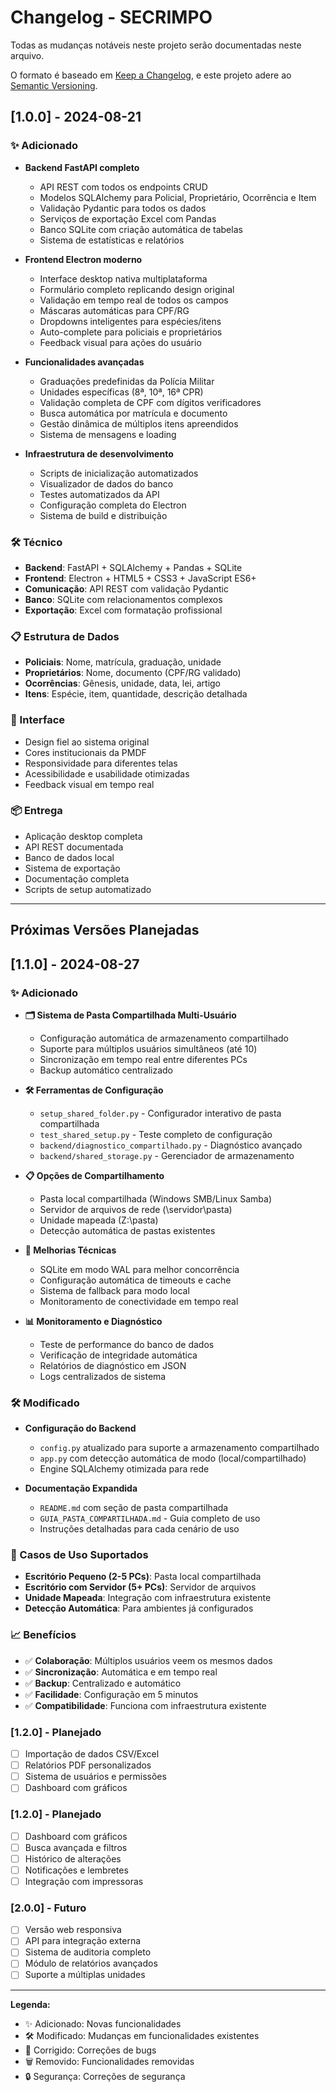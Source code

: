 # Changelog - SECRIMPO

Todas as mudanças notáveis neste projeto serão documentadas neste arquivo.

O formato é baseado em [Keep a Changelog](https://keepachangelog.com/pt-BR/1.0.0/),
e este projeto adere ao [Semantic Versioning](https://semver.org/lang/pt-BR/).

## [1.0.0] - 2024-08-21

### ✨ Adicionado
- **Backend FastAPI completo**
  - API REST com todos os endpoints CRUD
  - Modelos SQLAlchemy para Policial, Proprietário, Ocorrência e Item
  - Validação Pydantic para todos os dados
  - Serviços de exportação Excel com Pandas
  - Banco SQLite com criação automática de tabelas
  - Sistema de estatísticas e relatórios

- **Frontend Electron moderno**
  - Interface desktop nativa multiplataforma
  - Formulário completo replicando design original
  - Validação em tempo real de todos os campos
  - Máscaras automáticas para CPF/RG
  - Dropdowns inteligentes para espécies/itens
  - Auto-complete para policiais e proprietários
  - Feedback visual para ações do usuário

- **Funcionalidades avançadas**
  - Graduações predefinidas da Polícia Militar
  - Unidades específicas (8ª, 10ª, 16ª CPR)
  - Validação completa de CPF com dígitos verificadores
  - Busca automática por matrícula e documento
  - Gestão dinâmica de múltiplos itens apreendidos
  - Sistema de mensagens e loading

- **Infraestrutura de desenvolvimento**
  - Scripts de inicialização automatizados
  - Visualizador de dados do banco
  - Testes automatizados da API
  - Configuração completa do Electron
  - Sistema de build e distribuição

### 🛠️ Técnico
- **Backend**: FastAPI + SQLAlchemy + Pandas + SQLite
- **Frontend**: Electron + HTML5 + CSS3 + JavaScript ES6+
- **Comunicação**: API REST com validação Pydantic
- **Banco**: SQLite com relacionamentos complexos
- **Exportação**: Excel com formatação profissional

### 📋 Estrutura de Dados
- **Policiais**: Nome, matrícula, graduação, unidade
- **Proprietários**: Nome, documento (CPF/RG validado)
- **Ocorrências**: Gênesis, unidade, data, lei, artigo
- **Itens**: Espécie, item, quantidade, descrição detalhada

### 🎯 Interface
- Design fiel ao sistema original
- Cores institucionais da PMDF
- Responsividade para diferentes telas
- Acessibilidade e usabilidade otimizadas
- Feedback visual em tempo real

### 📦 Entrega
- Aplicação desktop completa
- API REST documentada
- Banco de dados local
- Sistema de exportação
- Documentação completa
- Scripts de setup automatizado

---

## Próximas Versões Planejadas

## [1.1.0] - 2024-08-27

### ✨ Adicionado
- **🗂️ Sistema de Pasta Compartilhada Multi-Usuário**
  - Configuração automática de armazenamento compartilhado
  - Suporte para múltiplos usuários simultâneos (até 10)
  - Sincronização em tempo real entre diferentes PCs
  - Backup automático centralizado

- **🛠️ Ferramentas de Configuração**
  - `setup_shared_folder.py` - Configurador interativo de pasta compartilhada
  - `test_shared_setup.py` - Teste completo de configuração
  - `backend/diagnostico_compartilhado.py` - Diagnóstico avançado
  - `backend/shared_storage.py` - Gerenciador de armazenamento

- **📋 Opções de Compartilhamento**
  - Pasta local compartilhada (Windows SMB/Linux Samba)
  - Servidor de arquivos de rede (\\servidor\pasta)
  - Unidade mapeada (Z:\pasta)
  - Detecção automática de pastas existentes

- **🔧 Melhorias Técnicas**
  - SQLite em modo WAL para melhor concorrência
  - Configuração automática de timeouts e cache
  - Sistema de fallback para modo local
  - Monitoramento de conectividade em tempo real

- **📊 Monitoramento e Diagnóstico**
  - Teste de performance do banco de dados
  - Verificação de integridade automática
  - Relatórios de diagnóstico em JSON
  - Logs centralizados de sistema

### 🛠️ Modificado
- **Configuração do Backend**
  - `config.py` atualizado para suporte a armazenamento compartilhado
  - `app.py` com detecção automática de modo (local/compartilhado)
  - Engine SQLAlchemy otimizada para rede

- **Documentação Expandida**
  - `README.md` com seção de pasta compartilhada
  - `GUIA_PASTA_COMPARTILHADA.md` - Guia completo de uso
  - Instruções detalhadas para cada cenário de uso

### 🎯 Casos de Uso Suportados
- **Escritório Pequeno (2-5 PCs)**: Pasta local compartilhada
- **Escritório com Servidor (5+ PCs)**: Servidor de arquivos
- **Unidade Mapeada**: Integração com infraestrutura existente
- **Detecção Automática**: Para ambientes já configurados

### 📈 Benefícios
- ✅ **Colaboração**: Múltiplos usuários veem os mesmos dados
- ✅ **Sincronização**: Automática e em tempo real
- ✅ **Backup**: Centralizado e automático
- ✅ **Facilidade**: Configuração em 5 minutos
- ✅ **Compatibilidade**: Funciona com infraestrutura existente

### [1.2.0] - Planejado
- [ ] Importação de dados CSV/Excel
- [ ] Relatórios PDF personalizados
- [ ] Sistema de usuários e permissões
- [ ] Dashboard com gráficos

### [1.2.0] - Planejado
- [ ] Dashboard com gráficos
- [ ] Busca avançada e filtros
- [ ] Histórico de alterações
- [ ] Notificações e lembretes
- [ ] Integração com impressoras

### [2.0.0] - Futuro
- [ ] Versão web responsiva
- [ ] API para integração externa
- [ ] Sistema de auditoria completo
- [ ] Módulo de relatórios avançados
- [ ] Suporte a múltiplas unidades

---

**Legenda:**
- ✨ Adicionado: Novas funcionalidades
- 🛠️ Modificado: Mudanças em funcionalidades existentes
- 🐛 Corrigido: Correções de bugs
- 🗑️ Removido: Funcionalidades removidas
- 🔒 Segurança: Correções de segurança